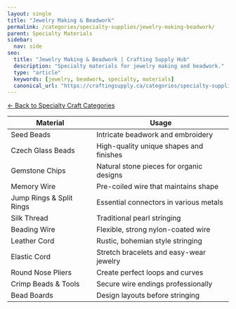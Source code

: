 ```yaml
---
layout: single
title: "Jewelry Making & Beadwork"
permalink: /categories/specialty-supplies/jewelry-making-beadwork/
parent: Specialty Materials
sidebar:
  nav: side
seo:
  title: "Jewelry Making & Beadwork | Crafting Supply Hub"
  description: "Specialty materials for jewelry making and beadwork."
  type: "article"
  keywords: [jewelry, beadwork, specialty, materials]
  canonical_url: "https://craftingsupply.ca/categories/specialty-supplies/jewelry-making-beadwork/"
---
```

[← Back to Specialty Craft Categories](/categories/specialty-supplies/)

| Material | Usage |
|----------|-------|
| Seed Beads | Intricate beadwork and embroidery |
| Czech Glass Beads | High-quality unique shapes and finishes |
| Gemstone Chips | Natural stone pieces for organic designs |
| Memory Wire | Pre-coiled wire that maintains shape |
| Jump Rings & Split Rings | Essential connectors in various metals |
| Silk Thread | Traditional pearl stringing |
| Beading Wire | Flexible, strong nylon-coated wire |
| Leather Cord | Rustic, bohemian style stringing |
| Elastic Cord | Stretch bracelets and easy-wear jewelry |
| Round Nose Pliers | Create perfect loops and curves |
| Crimp Beads & Tools | Secure wire endings professionally |
| Bead Boards | Design layouts before stringing |
